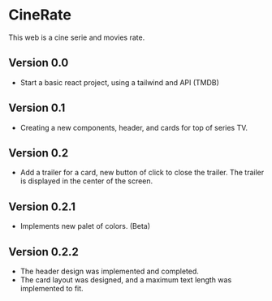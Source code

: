 # CineRate

This web is a cine serie and movies rate.

## Version 0.0

- Start a basic react project, using a tailwind and API (TMDB)


## Version 0.1

- Creating a new components, header, and cards for top of series TV.

## Version 0.2 

- Add a trailer for a card, new button of click to close the trailer. The trailer is displayed in the center of the screen.


## Version 0.2.1

- Implements new palet of colors. (Beta)


## Version 0.2.2


- The header design was implemented and completed.
- The card layout was designed, and a maximum text length was implemented to fit.